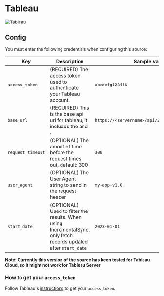 # Tableau

![Tableau](https://encrypted-tbn0.gstatic.com/images?q=tbn:ANd9GcSWG60Loiu8KeR9TgUNjopJ59A9R0-pp0fJCitooXRz4tsn-5erVYtB-CjilCrRAZSkUn4&usqp=CAU)

## Config

You must enter the following credentials when configuring this source:

| Key | Description | Sample value
| --- | --- | --- |
| `access_token` | (REQUIRED) The access token used to authenticate your Tableau account. | `abcdefg123456` |
| `base_url` | (REQUIRED) This is the base api url for tableau, it includes the <servername> and <siteid>. | `https://<servername>/api/3.20/sites/<siteid>` |
| `request_timeout` | (OPTIONAL) The amout of time before the request times out, default: 300 | `300`|
| `user_agent` | (OPTIONAL) The User Agent string to send in the request header | `my-app-v1.0`|
| `start_date` | (OPTIONAL) Used to filter the results. When using IncrementalSync, only fetch records updated after `start_date` | `2023-01-01` |

**Note: Currently this version of the source has been tested for Tableau Cloud, so it might not work for Tableau Server**
<br />

### How to get your `access_token`

Follow Tableau's [instructions](https://help.tableau.com/current/api/rest_api/en-us/REST/rest_api_concepts_auth.htm) to get your `access_token`.
